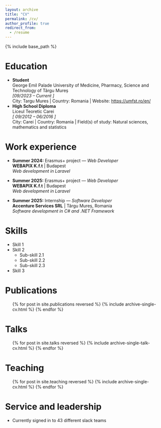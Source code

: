 ```yaml
---
layout: archive
title: "CV"
permalink: /cv/
author_profile: true
redirect_from:
  - /resume
---
```


{% include base_path %}

Education
======
* **Student**  
George Emil Palade University of Medicine, Pharmacy, Science and Technology of Târgu Mureș  
*[09/2023 – Current ]*  
City: Targu Mures | Country: Romania | Website: https://umfst.ro/en/
* **High School Diploma**  
Liceul Teoretic Carei  
*[ 09/2012 – 06/2016 ]*  
City: Carei | Country: Romania | Field(s) of study: Natural sciences, mathematics and statistics

Work experience
======
* **Summer 2024:** Erasmus+ project — *Web Developer*  
  **WEBAPIX K.f.t** | Budapest  
  *Web development in Laravel*

* **Summer 2025:** Erasmus+ project — *Web Developer*  
  **WEBAPIX K.f.t** | Budapest  
  *Web development in Laravel*

* **Summer 2025:** Internship — *Software Developer*  
  **Accenture Services SRL** | Târgu Mureș, Romania  
  *Software development in C# and .NET Framework*
  
Skills
======
* Skill 1
* Skill 2
  * Sub-skill 2.1
  * Sub-skill 2.2
  * Sub-skill 2.3
* Skill 3

Publications
======
  <ul>{% for post in site.publications reversed %}
    {% include archive-single-cv.html %}
  {% endfor %}</ul>
  
Talks
======
  <ul>{% for post in site.talks reversed %}
    {% include archive-single-talk-cv.html  %}
  {% endfor %}</ul>
  
Teaching
======
  <ul>{% for post in site.teaching reversed %}
    {% include archive-single-cv.html %}
  {% endfor %}</ul>
  
Service and leadership
======
* Currently signed in to 43 different slack teams
